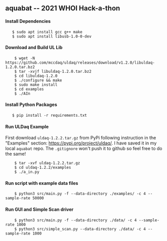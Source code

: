 ## aquabat -- 2021 WHOI Hack-a-thon

#### Install Dependencies
```
   $ sudo apt install gcc g++ make
   $ sudo apt install libusb-1.0-0-dev
```
#### Download and Build UL Lib
```
	$ wget -N https://github.com/mccdaq/uldaq/releases/download/v1.2.0/libuldaq-1.2.0.tar.bz2
	$ tar -xvjf libuldaq-1.2.0.tar.bz2
	$ cd libuldaq-1.2.0
	$ ./configure && make
	$ sudo make install
	$ cd examples
	$ ./AIn
```

#### Install Python Packages
```
   $ pip install -r requirements.txt
```

#### Run ULDaq Example
First download `uldaq-1.2.2.tar.gz` from PyPi following instruction in the "Examples" section: https://pypi.org/project/uldaq/. I have saved it in my local `aquabat` repo. The `.gitignore` won't push it to github so feel free to do the same! 

```
	$ tar -xvf uldaq-1.2.2.tar.gz
	$ cd uldaq-1.2.2/examples
	$ ./a_in.py
```

#### Run script with example data files
```
	$ python3 src/main.py -f --data-directory ./examples/ -c 4 --sample-rate 50000
```

#### Run GUI and Simple Scan driver
```
	$ python3 src/main.py -f --data-directory ./data/ -c 4 --sample-rate 1000
	$ python3 src/simple_scan.py --data-directory ./data/ -c 4 --sample-rate 1000
```